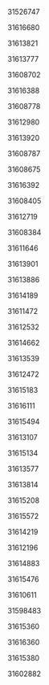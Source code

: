 31526747

31616680

31613821

31613777

31608702

31616388

31608778

31612980

31613920

31608787

31608675

31616392

31608405

31612719

31608384

31611646

31613901

31613886

31614189

31611472

31612532

31614662

31613539

31612472

31615183

31616111

31615494

31613107

31615134

31613577

31613814

31615208

31615572

31614219

31612196

31614883

31615476

31610611

31598483

31615360

31616360

31615380

31602882

